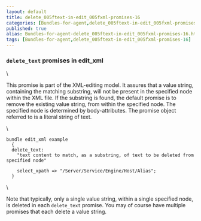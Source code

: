 ```yaml
---
layout: default
title: delete_005ftext-in-edit_005fxml-promises-16
categories: [Bundles-for-agent,delete_005ftext-in-edit_005fxml-promises-16]
published: true
alias: Bundles-for-agent-delete_005ftext-in-edit_005fxml-promises-16.html
tags: [Bundles-for-agent,delete_005ftext-in-edit_005fxml-promises-16]
---
```


### `delete_text` promises in edit\_xml

\

This promise is part of the XML-editing model. It assures that a value
string, containing the matching substring, will not be present in the
specified node within the XML file. If the substring is found, the
default promise is to remove the existing value string, from within the
specified node. The specified node is determined by body-attributes. The
promise object referred to is a literal string of text.

\

~~~~ {.verbatim}
bundle edit_xml example
  {
  delete_text:
    "text content to match, as a substring, of text to be deleted from specified node"

    select_xpath => "/Server/Service/Engine/Host/Alias";
  }
~~~~

\

Note that typically, only a single value string, within a single
specified node, is deleted in each `delete_text` promise. You may of
course have multiple promises that each delete a value string.
